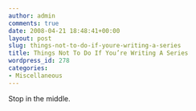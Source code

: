 ```yaml
---
author: admin
comments: true
date: 2008-04-21 18:48:41+00:00
layout: post
slug: things-not-to-do-if-youre-writing-a-series
title: Things Not To Do If You’re Writing A Series
wordpress_id: 278
categories:
- Miscellaneous
---
```


Stop in the middle.
